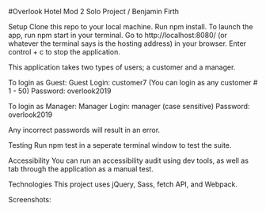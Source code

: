#Overlook Hotel Mod 2 Solo Project / Benjamin Firth

Setup
Clone this repo to your local machine. Run npm install. To launch the app, run npm start in your terminal. Go to http://localhost:8080/ (or whatever the terminal says is the hosting address) in your browser. Enter control + c to stop the application.

This application takes two types of users; a customer and a manager.

To login as Guest:
Guest Login: customer7 (You can login as any customer # 1 - 50) Password: overlook2019

To login as Manager:
Manager Login: manager (case sensitive) Password: overlook2019  

Any incorrect passwords will result in an error.

Testing
Run npm test in a seperate terminal window to test the suite.

Accessibility
You can run an accessibility audit using dev tools, as well as tab through the application as a manual test.

Technologies
This project uses jQuery, Sass, fetch API, and Webpack.

Screenshots:

